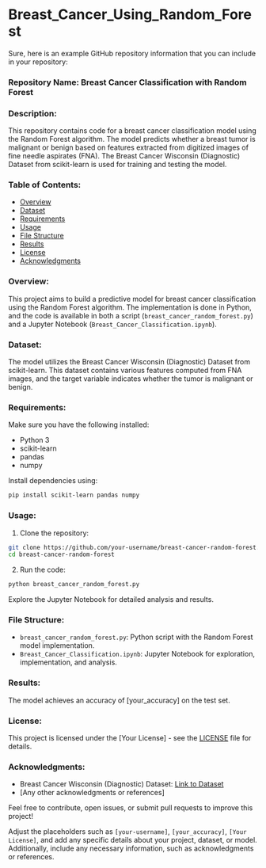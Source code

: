 # Breast_Cancer_Using_Random_Forest

Sure, here is an example GitHub repository information that you can include in your repository:

### Repository Name: Breast Cancer Classification with Random Forest

### Description:
This repository contains code for a breast cancer classification model using the Random Forest algorithm. The model predicts whether a breast tumor is malignant or benign based on features extracted from digitized images of fine needle aspirates (FNA). The Breast Cancer Wisconsin (Diagnostic) Dataset from scikit-learn is used for training and testing the model.

### Table of Contents:

- [Overview](#overview)
- [Dataset](#dataset)
- [Requirements](#requirements)
- [Usage](#usage)
- [File Structure](#file-structure)
- [Results](#results)
- [License](#license)
- [Acknowledgments](#acknowledgments)

### Overview:
This project aims to build a predictive model for breast cancer classification using the Random Forest algorithm. The implementation is done in Python, and the code is available in both a script (`breast_cancer_random_forest.py`) and a Jupyter Notebook (`Breast_Cancer_Classification.ipynb`).

### Dataset:
The model utilizes the Breast Cancer Wisconsin (Diagnostic) Dataset from scikit-learn. This dataset contains various features computed from FNA images, and the target variable indicates whether the tumor is malignant or benign.

### Requirements:
Make sure you have the following installed:

- Python 3
- scikit-learn
- pandas
- numpy

Install dependencies using:

```bash
pip install scikit-learn pandas numpy
```

### Usage:
1. Clone the repository:

```bash
git clone https://github.com/your-username/breast-cancer-random-forest.git
cd breast-cancer-random-forest
```

2. Run the code:

```bash
python breast_cancer_random_forest.py
```

Explore the Jupyter Notebook for detailed analysis and results.

### File Structure:
- `breast_cancer_random_forest.py`: Python script with the Random Forest model implementation.
- `Breast_Cancer_Classification.ipynb`: Jupyter Notebook for exploration, implementation, and analysis.

### Results:
The model achieves an accuracy of [your_accuracy] on the test set.

### License:
This project is licensed under the [Your License] - see the [LICENSE](LICENSE) file for details.

### Acknowledgments:
- Breast Cancer Wisconsin (Diagnostic) Dataset: [Link to Dataset](https://scikit-learn.org/stable/modules/generated/sklearn.datasets.load_breast_cancer.html)
- [Any other acknowledgments or references]

Feel free to contribute, open issues, or submit pull requests to improve this project!

Adjust the placeholders such as `[your-username]`, `[your_accuracy]`, `[Your License]`, and add any specific details about your project, dataset, or model. Additionally, include any necessary information, such as acknowledgments or references.

